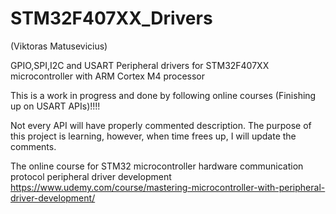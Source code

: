 # STM32F407XX_Drivers
(Viktoras Matusevicius)

GPIO,SPI,I2C and USART Peripheral drivers for STM32F407XX microcontroller with ARM Cortex M4 processor

This is a work in progress and done by following online courses (Finishing up on USART APIs)!!!!

Not every API will have properly commented description. The purpose of this project is learning, however, when time frees up, I will update the comments.


The online course for STM32 microcontroller hardware communication protocol peripheral driver development
https://www.udemy.com/course/mastering-microcontroller-with-peripheral-driver-development/

